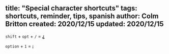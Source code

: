 title: "Special character shortcuts"
tags: shortcuts, reminder, tips, spanish
author: Colm Britton
created: 2020/12/15
updated: 2020/12/15
--------------------

<code>shift</code> + <code>opt</code> + <code>/</code>
 = **¿**

 <code>option</code> + <code>1</code> = ¡

